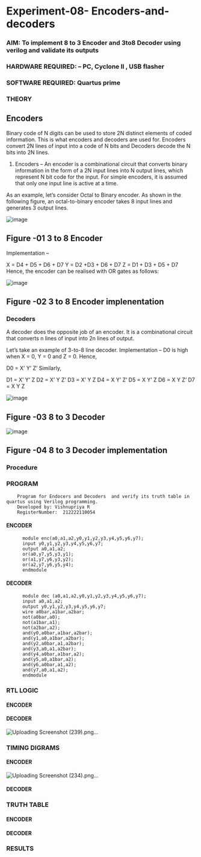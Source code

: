 # Experiment-08- Encoders-and-decoders 
### AIM: To implement 8 to 3 Encoder and  3to8 Decoder using verilog and validate its outputs
### HARDWARE REQUIRED:  – PC, Cyclone II , USB flasher
### SOFTWARE REQUIRED:   Quartus prime
### THEORY 

## Encoders
Binary code of N digits can be used to store 2N distinct elements of coded information. This is what encoders and decoders are used for. Encoders convert 2N lines of input into a code of N bits and Decoders decode the N bits into 2N lines.

1. Encoders –
An encoder is a combinational circuit that converts binary information in the form of a 2N input lines into N output lines, which represent N bit code for the input. For simple encoders, it is assumed that only one input line is active at a time.

As an example, let’s consider Octal to Binary encoder. As shown in the following figure, an octal-to-binary encoder takes 8 input lines and generates 3 output lines.

![image](https://user-images.githubusercontent.com/36288975/171543588-bc0746df-a173-4b35-989e-5fb7d385fe8a.png)
## Figure -01 3 to 8 Encoder 


Implementation –

X = D4 + D5 + D6 + D7
Y = D2 +D3 + D6 + D7
Z = D1 + D3 + D5 + D7 
Hence, the encoder can be realised with OR gates as follows:


![image](https://user-images.githubusercontent.com/36288975/171543740-68403b82-aa93-4c98-9343-f32b14885a2e.png)
## Figure -02 3 to 8 Encoder implenentation 

 ### Decoders 
A decoder does the opposite job of an encoder. It is a combinational circuit that converts n lines of input into 2n lines of output.

Let’s take an example of 3-to-8 line decoder.
Implementation –
D0 is high when X = 0, Y = 0 and Z = 0. Hence,

D0 = X’ Y’ Z’ 
Similarly,

D1 = X’ Y’ Z
D2 = X’ Y Z’
D3 = X’ Y Z
D4 = X Y’ Z’
D5 = X Y’ Z
D6 = X Y Z’
D7 = X Y Z 


![image](https://user-images.githubusercontent.com/36288975/171543978-ee2d0671-2846-40a1-8705-507fd6287a49.png)
## Figure -03 8 to 3 Decoder 



![image](https://user-images.githubusercontent.com/36288975/171543866-5a6eace6-8683-49d7-9c4f-a7cb30ec3035.png)
## Figure -04 8 to 3 Decoder implementation 

### Procedure




### PROGRAM 

        Program for Endocers and Decoders  and verify its truth table in quartus using Verilog programming.
        Developed by: Vishnupriya R
        RegisterNumber:  212222110054

#### ENCODER


          module enc(a0,a1,a2,y0,y1,y2,y3,y4,y5,y6,y7);
          input y0,y1,y2,y3,y4,y5,y6,y7;
          output a0,a1,a2;
          or(a0,y7,y5,y3,y1);
          or(a1,y7,y6,y3,y2);
          or(a2,y7,y6,y5,y4);
          endmodule

#### DECODER

          module dec (a0,a1,a2,y0,y1,y2,y3,y4,y5,y6,y7);
          input a0,a1,a2;
          output y0,y1,y2,y3,y4,y5,y6,y7;
          wire a0bar,a1bar,a2bar;
          not(a0bar,a0);
          not(a1bar,a1);
          not(a2bar,a2);
          and(y0,a0bar,a1bar,a2bar);
          and(y1,a0,a1bar,a2bar);
          and(y2,a0bar,a1,a2bar);
          and(y3,a0,a1,a2bar);
          and(y4,a0bar,a1bar,a2);
          and(y5,a0,a1bar,a2);
          and(y6,a0bar,a1,a2);
          and(y7,a0,a1,a2);
          endmodule

### RTL LOGIC  
#### ENCODER



#### DECODER


![Uploading Screenshot (239).png…]()


### TIMING DIGRAMS  
#### ENCODER
![Uploading Screenshot (234).png…]()



#### DECODER


### TRUTH TABLE 
#### ENCODER


#### DECODER


### RESULTS 

